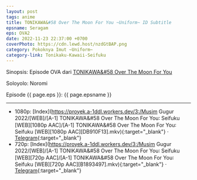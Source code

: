 ```yaml
---
layout: post
tags: anime
title: TONIKAWA&#58 Over The Moon For You ~Uniform~ ID Subtitle
epsname: Seragam
eps: OVA2
date: 2022-11-23 22:37:00 +0700
coverPhoto: https://cdn.lewd.host/nzdGtBAP.png
category: Pokoknya Imut ~Uniform~
category-link: Tonikaku-Kawaii-Seifuku
---
```


Sinopsis: Episode OVA dari [TONIKAWA&#58 Over The Moon For You](https://a-1.tabun.my.id/Tonikaku-Kawaii)

Soloyolo: Noromi

Episode {{ page.eps }}: {{ page.epsname }}

---
- 1080p: [Index](https://proyek.a-1ddl.workers.dev/3:/Musim Gugur 2022/[WEB]/[A-1] TONIKAWA&#58 Over The Moon For You꞉ Seifuku [WEB][1080p AAC]/[A-1] TONIKAWA&#58 Over The Moon For You꞉ Seifuku [WEB][1080p AAC][DB910F13].mkv){:target="_blank"} &middot; [Telegram](https://t.me/a1fansub/187){:target="_blank"} <br>
- 720p: [Index](https://proyek.a-1ddl.workers.dev/3:/Musim Gugur 2022/[WEB]/[A-1] TONIKAWA&#58 Over The Moon For You꞉ Seifuku [WEB][720p AAC]/[A-1] TONIKAWA&#58 Over The Moon For You꞉ Seifuku [WEB][720p AAC][B1893497].mkv){:target="_blank"} &middot; [Telegram](https://t.me/a1fansub/184){:target="_blank"}
